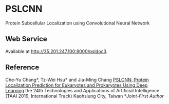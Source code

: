 # PSLCNN
Protein Subcellular Localization using Convolutional Neural Network

## Web Service
Available at http://35.201.247.100:8000/psldoc3.

## Reference
Che-Yu Chang*, Tz-Wei Hsu* and Jia-Ming Chang  [PSLCNN: Protein Localization Prediction for Eukaryotes and Prokaryotes Using Deep Learning](https://ieeexplore.ieee.org/abstract/document/8959851) the 24th Technologies and Applications of Artificial Intelligence (TAAI 2019, International Track) Kaohsiung City, Taiwan 
**Joint-First Author*
